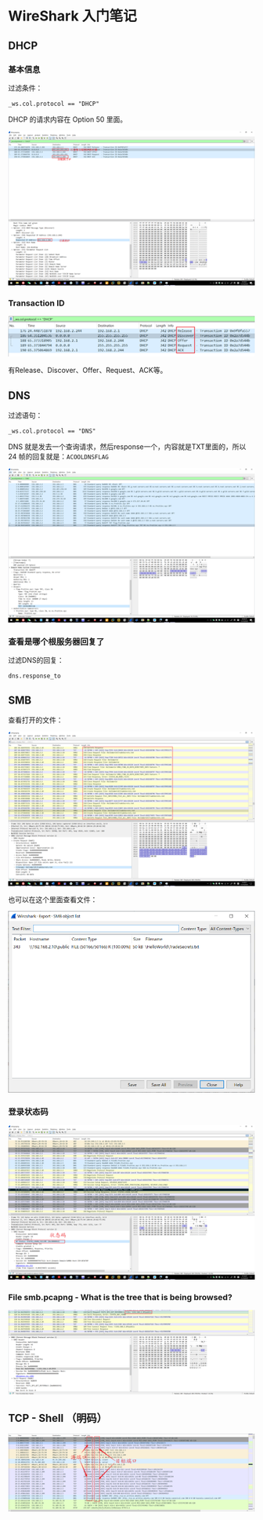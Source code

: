 # WireShark 入门笔记

## DHCP

### 基本信息

过滤条件：

```
_ws.col.protocol == "DHCP"
```

DHCP 的请求内容在 Option 50 里面。

![image-20231210015653494](img/WireShark.assets/image-20231210015653494.png)

### Transaction ID

![image-20231210020104729](img/WireShark.assets/image-20231210020104729.png)

有Release、Discover、Offer、Request、ACK等。

## DNS

过滤语句：

```
_ws.col.protocol == "DNS"
```

DNS 就是发去一个查询请求，然后response一个，内容就是TXT里面的，所以 24 帧的回复就是：`ACOOLDNSFLAG`

![image-20231210020633655](img/WireShark.assets/image-20231210020633655.png)

### 查看是哪个根服务器回复了

过滤DNS的回复：

```
dns.response_to
```

## SMB

查看打开的文件：

![image-20231210212837016](img/WireShark.assets/image-20231210212837016.png)

也可以在这个里面查看文件：

<img src="img/WireShark.assets/image-20231210213336448.png" alt="image-20231210213336448" style="zoom:67%;" />

### 登录状态码

![image-20231210213237907](img/WireShark.assets/image-20231210213237907.png)

### File smb.pcapng - What is the tree that is being browsed?

![image-20231210213523998](img/WireShark.assets/image-20231210213523998.png)

## TCP - Shell （明码）

![image-20231210214203580](img/WireShark.assets/image-20231210214203580.png)